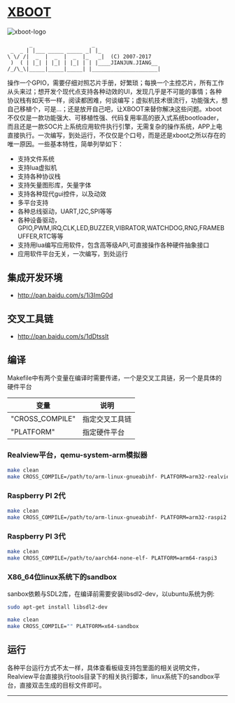 # [XBOOT][xboot-homepage]
![xboot-logo]
```
       _                   _                     
 _  _ | |___ _____ _____ _| |_                   
\ \/ /|  _  |  _  |  _  |_   _|  (C) 2007-2017   
 )  ( | |_| | |_| | |_| | | |____JIANJUN.JIANG__ 
/_/\_\|_____|_____|_____| |_____________________|
```
操作一个GPIO，需要仔细对照芯片手册，好繁琐；每换一个主控芯片，所有工作从头来过；想开发个现代点支持各种动效的UI，发现几乎是不可能的事情；各种协议栈有如天书一样，阅读都困难，何谈编写；虚拟机技术很流行，功能强大，想自己移植个，可是...；还是放开自己吧，让XBOOT来替你解决这些问题。xboot不仅仅是一款功能强大、可移植性强、代码复用率高的嵌入式系统bootloader，而且还是一款SOC片上系统应用软件执行引擎，无需复杂的操作系统，APP上电直接执行。一次编写，到处运行，不仅仅是个口号，而是还是xboot之所以存在的唯一原因。一些基本特性，简单列举如下：
* 支持文件系统
* 支持lua虚拟机
* 支持各种协议栈
* 支持矢量图形库，矢量字体
* 支持各种现代gui控件，以及动效
* 多平台支持
* 各种总线驱动，UART,I2C,SPI等等
* 各种设备驱动，GPIO,PWM,IRQ,CLK,LED,BUZZER,VIBRATOR,WATCHDOG,RNG,FRAMEBUFFER,RTC等等
* 支持用lua编写应用软件，包含高等级API,可直接操作各种硬件抽象接口
* 应用软件平台无关，一次编写，到处运行

## 集成开发环境
* http://pan.baidu.com/s/1i3ImG0d

## 交叉工具链
* http://pan.baidu.com/s/1dDtssIt

## 编译
Makefile中有两个变量在编译时需要传递，一个是交叉工具链，另一个是具体的硬件平台

|变量|说明|
|---|---
|"CROSS_COMPILE"|指定交叉工具链
|"PLATFORM"|指定硬件平台

### Realview平台，qemu-system-arm模拟器
```bash
make clean
make CROSS_COMPILE=/path/to/arm-linux-gnueabihf- PLATFORM=arm32-realview
```

### Raspberry PI 2代
```bash
make clean
make CROSS_COMPILE=/path/to/arm-linux-gnueabihf- PLATFORM=arm32-raspi2
```

### Raspberry PI 3代
```bash
make clean
make CROSS_COMPILE=/path/to/aarch64-none-elf- PLATFORM=arm64-raspi3
```

### X86_64位linux系统下的sandbox
sanbox依赖与SDL2库，在编译前需要安装libsdl2-dev，以ubuntu系统为例:
```bash
sudo apt-get install libsdl2-dev
```
```bash
make clean
make CROSS_COMPILE="" PLATFORM=x64-sandbox
```

## 运行
各种平台运行方式不太一样，具体查看板级支持包里面的相关说明文件，Realview平台直接执行tools目录下的相关执行脚本，linux系统下的sandbox平台，直接双击生成的目标文件即可。

--------------------
[xboot-homepage]:http://xboot.github.io "xboot's homepage"
[xboot-logo]:https://raw.githubusercontent.com/xboot/xboot/master/documents/logo/xboot-logo.png "xboot's logo"
